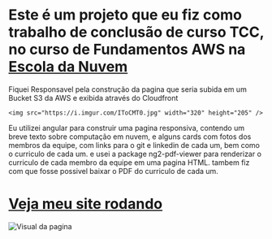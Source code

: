 # Este é um projeto que eu fiz como trabalho de conclusão de curso TCC, no curso de Fundamentos AWS na <a href="https://escoladanuvem.org/"> Escola da Nuvem </a>
Fiquei Responsavel pela construção da pagina que seria subida em um Bucket S3 da AWS e exibida através do Cloudfront

    <img src="https://i.imgur.com/IToCMT0.jpg" width="320" height="205" />


Eu utilizei angular para construir uma pagina responsiva, contendo um breve texto sobre computação em nuvem, e alguns cards com fotos dos membros da equipe, com links para o git e linkedin de cada um, bem como o curriculo de cada um.
e usei a package ng2-pdf-viewer para renderizar o curriculo de cada membro da equipe em uma pagina HTML. 
tambem fiz com que fosse possivel baixar o PDF do curriculo de cada um.
<h1><a href="https://d2fi97dss4ufom.cloudfront.net">Veja meu site rodando</a></h1>


![Visual da pagina](https://i.imgur.com/t0bPzkN.jpg)
